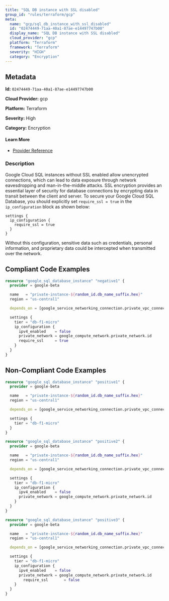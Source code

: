 ```yaml
---
title: "SQL DB instance with SSL disabled"
group_id: "rules/terraform/gcp"
meta:
  name: "gcp/sql_db_instance_with_ssl_disabled"
  id: "02474449-71aa-40a1-87ae-e14497747b00"
  display_name: "SQL DB instance with SSL disabled"
  cloud_provider: "gcp"
  platform: "Terraform"
  framework: "Terraform"
  severity: "HIGH"
  category: "Encryption"
---
```

## Metadata

**Id:** `02474449-71aa-40a1-87ae-e14497747b00`

**Cloud Provider:** gcp

**Platform:** Terraform

**Severity:** High

**Category:** Encryption

#### Learn More

 - [Provider Reference](https://registry.terraform.io/providers/hashicorp/google/latest/docs/resources/sql_database_instance#require_ssl)

### Description

 Google Cloud SQL instances without SSL enabled allow unencrypted connections, which can lead to data exposure through network eavesdropping and man-in-the-middle attacks. SSL encryption provides an essential layer of security for database connections by encrypting data in transit between the client and server. To secure your Google Cloud SQL Database, you should explicitly set `require_ssl = true` in the `ip_configuration` block as shown below:

```
settings {
  ip_configuration {
    require_ssl = true
  }
}
```

Without this configuration, sensitive data such as credentials, personal information, and proprietary data could be intercepted when transmitted over the network.


## Compliant Code Examples
```terraform
resource "google_sql_database_instance" "negative1" {
  provider = google-beta

  name   = "private-instance-${random_id.db_name_suffix.hex}"
  region = "us-central1"

  depends_on = [google_service_networking_connection.private_vpc_connection]

  settings {
    tier = "db-f1-micro"
    ip_configuration {
      ipv4_enabled    = false
      private_network = google_compute_network.private_network.id
	  require_ssl 	  = true
    }
  }
}
```
## Non-Compliant Code Examples
```terraform
resource "google_sql_database_instance" "positive1" {
  provider = google-beta

  name   = "private-instance-${random_id.db_name_suffix.hex}"
  region = "us-central1"

  depends_on = [google_service_networking_connection.private_vpc_connection]

  settings {
    tier = "db-f1-micro"
  }
}

resource "google_sql_database_instance" "positive2" {
  provider = google-beta

  name   = "private-instance-${random_id.db_name_suffix.hex}"
  region = "us-central1"

  depends_on = [google_service_networking_connection.private_vpc_connection]

  settings {
    tier = "db-f1-micro"
    ip_configuration {
      ipv4_enabled    = false
      private_network = google_compute_network.private_network.id
    }
  }
}

resource "google_sql_database_instance" "positive3" {
  provider = google-beta

  name   = "private-instance-${random_id.db_name_suffix.hex}"
  region = "us-central1"

  depends_on = [google_service_networking_connection.private_vpc_connection]

  settings {
    tier = "db-f1-micro"
    ip_configuration {
      ipv4_enabled    = false
      private_network = google_compute_network.private_network.id
	    require_ssl 	  = false
    }
  }
}
```